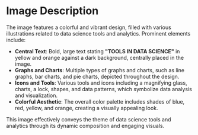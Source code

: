 # Image Description

The image features a colorful and vibrant design, filled with various illustrations related to data science tools and analytics. Prominent elements include:

- **Central Text**: Bold, large text stating **"TOOLS IN DATA SCIENCE"** in yellow and orange against a dark background, centrally placed in the image.
- **Graphs and Charts**: Multiple types of graphs and charts, such as line graphs, bar charts, and pie charts, depicted throughout the design.
- **Icons and Tools**: Various tools and icons including a magnifying glass, charts, a lock, shapes, and data patterns, which symbolize data analysis and visualization.
- **Colorful Aesthetic**: The overall color palette includes shades of blue, red, yellow, and orange, creating a visually appealing look.

This image effectively conveys the theme of data science tools and analytics through its dynamic composition and engaging visuals.